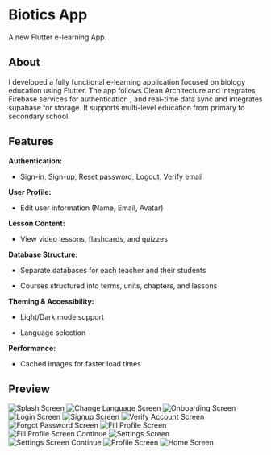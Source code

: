 #  Biotics App
A new Flutter e-learning App.

## About
I developed a fully functional e-learning application focused on biology education using Flutter. The app follows Clean Architecture and integrates Firebase services for authentication , and real-time data sync and integrates supabase for storage. It supports multi-level education from primary to secondary school.

## Features
**Authentication:** 
- Sign-in, Sign-up, Reset password, Logout, Verify email

**User Profile:** 
- Edit user information (Name, Email, Avatar)

**Lesson Content:** 
- View video lessons, flashcards, and quizzes

**Database Structure:**

- Separate databases for each teacher and their students

- Courses structured into terms, units, chapters, and lessons

**Theming & Accessibility:**

- Light/Dark mode support

- Language selection

**Performance:**

- Cached images for faster load times

## Preview
![Splash Screen](assets/Biotics_app_presentation/1.png)
![Change Language Screen](assets/Biotics_app_presentation/2.png)
![Onboarding Screen](assets/Biotics_app_presentation/3.png)
![Login Screen](assets/Biotics_app_presentation/4.png)
![Signup Screen](assets/Biotics_app_presentation/5.png)
![Verify Account Screen](assets/Biotics_app_presentation/6.png)
![Forgot Password Screen](assets/Biotics_app_presentation/7.png)
![Fill Profile Screen](assets/Biotics_app_presentation/8.png)
![Fill Profile Screen Continue](assets/Biotics_app_presentation/9.png)
![Settings Screen](assets/Biotics_app_presentation/10.png)
![Settings Screen Continue](assets/Biotics_app_presentation/11.png)
![Profile Screen](assets/Biotics_app_presentation/12.png)
![Home Screen](assets/Biotics_app_presentation/13.png)

